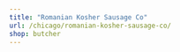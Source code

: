 ```yaml
---
title: "Romanian Kosher Sausage Co"
url: /chicago/romanian-kosher-sausage-co/
shop: butcher
---
```

